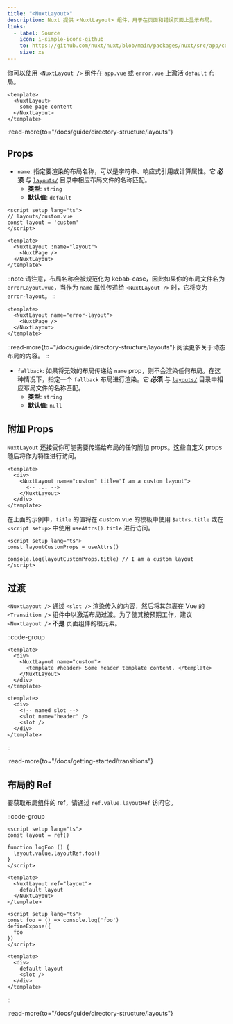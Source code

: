 ```yaml
---
title: "<NuxtLayout>"
description: Nuxt 提供 <NuxtLayout> 组件，用于在页面和错误页面上显示布局。
links:
  - label: Source
    icon: i-simple-icons-github
    to: https://github.com/nuxt/nuxt/blob/main/packages/nuxt/src/app/components/nuxt-layout.ts
    size: xs
---
```


你可以使用 `<NuxtLayout />` 组件在 `app.vue` 或 `error.vue` 上激活 `default` 布局。

```vue [app.vue]
<template>
  <NuxtLayout>
    some page content
  </NuxtLayout>
</template>
```

:read-more{to="/docs/guide/directory-structure/layouts"}

## Props

- `name`: 指定要渲染的布局名称，可以是字符串、响应式引用或计算属性。它 **必须** 与 [`layouts/`](/docs/guide/directory-structure/layouts) 目录中相应布局文件的名称匹配。
  - **类型**: `string`
  - **默认值**: `default`

```vue [pages/index.vue]
<script setup lang="ts">
// layouts/custom.vue
const layout = 'custom'
</script>

<template>
  <NuxtLayout :name="layout">
    <NuxtPage />
  </NuxtLayout>
</template>
```

::note
请注意，布局名称会被规范化为 kebab-case，因此如果你的布局文件名为 `errorLayout.vue`，当作为 `name` 属性传递给 `<NuxtLayout />` 时，它将变为 `error-layout`。
::

```vue [error.vue]
<template>
  <NuxtLayout name="error-layout">
    <NuxtPage />
  </NuxtLayout>
</template>
```

::read-more{to="/docs/guide/directory-structure/layouts"}
阅读更多关于动态布局的内容。
::

- `fallback`: 如果将无效的布局传递给 `name` prop，则不会渲染任何布局。在这种情况下，指定一个 `fallback` 布局进行渲染。它 **必须** 与 [`layouts/`](/docs/guide/directory-structure/layouts) 目录中相应布局文件的名称匹配。
  - **类型**: `string`
  - **默认值**: `null`

## 附加 Props

`NuxtLayout` 还接受你可能需要传递给布局的任何附加 props。这些自定义 props 随后将作为特性进行访问。

```vue [pages/some-page.vue]
<template>
  <div>
    <NuxtLayout name="custom" title="I am a custom layout">
      <-- ... -->
    </NuxtLayout>
  </div>
</template>
```

在上面的示例中，`title` 的值将在 custom.vue 的模板中使用 `$attrs.title` 或在 `<script setup>` 中使用 `useAttrs().title` 进行访问。

```vue [layouts/custom.vue]
<script setup lang="ts">
const layoutCustomProps = useAttrs()

console.log(layoutCustomProps.title) // I am a custom layout
</script>
```

## 过渡

`<NuxtLayout />` 通过 `<slot />` 渲染传入的内容，然后将其包裹在 Vue 的 `<Transition />` 组件中以激活布局过渡。为了使其按预期工作，建议 `<NuxtLayout />` **不是** 页面组件的根元素。

::code-group

```vue [pages/index.vue]
<template>
  <div>
    <NuxtLayout name="custom">
      <template #header> Some header template content. </template>
    </NuxtLayout>
  </div>
</template>
```

```vue [layouts/custom.vue]
<template>
  <div>
    <!-- named slot -->
    <slot name="header" />
    <slot />
  </div>
</template>
```

::

:read-more{to="/docs/getting-started/transitions"}

## 布局的 Ref

要获取布局组件的 ref，请通过 `ref.value.layoutRef` 访问它。

::code-group

```vue [app.vue]
<script setup lang="ts">
const layout = ref()

function logFoo () {
  layout.value.layoutRef.foo()
}
</script>

<template>
  <NuxtLayout ref="layout">
    default layout
  </NuxtLayout>
</template>
```

```vue [layouts/default.vue]
<script setup lang="ts">
const foo = () => console.log('foo')
defineExpose({
  foo
})
</script>

<template>
  <div>
    default layout
    <slot />
  </div>
</template>
```

::

:read-more{to="/docs/guide/directory-structure/layouts"}
